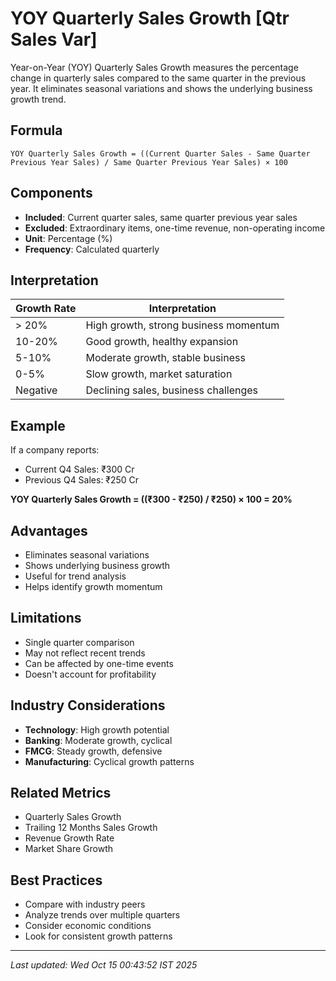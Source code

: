 # YOY Quarterly Sales Growth [Qtr Sales Var]


Year-on-Year (YOY) Quarterly Sales Growth measures the percentage change in quarterly sales compared to the same quarter in the previous year. It eliminates seasonal variations and shows the underlying business growth trend.

## Formula
```text
YOY Quarterly Sales Growth = ((Current Quarter Sales - Same Quarter Previous Year Sales) / Same Quarter Previous Year Sales) × 100
```

## Components
- **Included**: Current quarter sales, same quarter previous year sales
- **Excluded**: Extraordinary items, one-time revenue, non-operating income
- **Unit**: Percentage (%)
- **Frequency**: Calculated quarterly

## Interpretation
| Growth Rate | Interpretation |
|-------------|----------------|
| > 20% | High growth, strong business momentum |
| 10-20% | Good growth, healthy expansion |
| 5-10% | Moderate growth, stable business |
| 0-5% | Slow growth, market saturation |
| Negative | Declining sales, business challenges |

## Example
If a company reports:
- Current Q4 Sales: ₹300 Cr
- Previous Q4 Sales: ₹250 Cr

**YOY Quarterly Sales Growth = ((₹300 - ₹250) / ₹250) × 100 = 20%**

## Advantages
- Eliminates seasonal variations
- Shows underlying business growth
- Useful for trend analysis
- Helps identify growth momentum

## Limitations
- Single quarter comparison
- May not reflect recent trends
- Can be affected by one-time events
- Doesn't account for profitability

## Industry Considerations
- **Technology**: High growth potential
- **Banking**: Moderate growth, cyclical
- **FMCG**: Steady growth, defensive
- **Manufacturing**: Cyclical growth patterns

## Related Metrics
- Quarterly Sales Growth
- Trailing 12 Months Sales Growth
- Revenue Growth Rate
- Market Share Growth

## Best Practices
- Compare with industry peers
- Analyze trends over multiple quarters
- Consider economic conditions
- Look for consistent growth patterns

---
*Last updated: Wed Oct 15 00:43:52 IST 2025*
